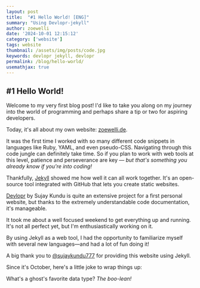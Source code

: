 ```yaml
---
layout: post
title:  "#1 Hello World! [ENG]"
summary: "Using Devlopr-jekyll"
author: zoewelli
date: '2024-10-01 12:15:12'
category: ['website']
tags: website
thumbnail: /assets/img/posts/code.jpg
keywords: devlopr jekyll, devlopr
permalink: /blog/hello-world/
usemathjax: true
---
```


## #1 Hello World!

Welcome to my very first blog post! I'd like to take you along on my journey into the world of programming and perhaps share a tip or two for aspiring developers.

Today, it's all about my own website: [zoewelli.de](https://zoewelli.de).

It was the first time I worked with so many different code snippets in languages like Ruby, YAML, and even pseudo-CSS. Navigating through this code jungle can definitely take time. So if you plan to work with web tools at this level, patience and perseverance are key — *but that's something you already know if you're into coding!*

Thankfully, [Jekyll](https://docs.github.com/en/pages/setting-up-a-github-pages-site-with-jekyll/about-github-pages-and-jekyll) showed me how well it can all work together. It's an open-source tool integrated with GitHub that lets you create static websites.

[Devlopr](https://devlopr.netlify.app) by Sujay Kundu is quite an extensive project for a first personal website, but thanks to the extremely understandable code documentation, it's manageable.

It took me about a well focused weekend to get everything up and running. It's not all perfect yet, but I'm enthusiastically working on it.

By using Jekyll as a web tool, I had the opportunity to familiarize myself with several new languages—and had a lot of fun doing it!

A big thank you to [@sujaykundu777](https://github.com/sujaykundu777) for providing this website using Jekyll.


Since it's October, here's a little joke to wrap things up:

What's a ghost's favorite data type? 
*The boo-lean!*